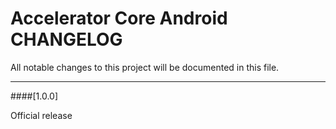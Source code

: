 # Accelerator Core Android CHANGELOG
All notable changes to this project will be documented in this file.

--------------------------------------
####[1.0.0]

Official release

